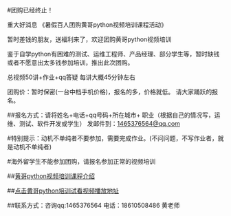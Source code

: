 #团购已经终止！

重大好消息  《暑假百人团购黄哥python视频培训课程活动》

暂时差钱的朋友，送福利来了，欢迎团购黄哥python视频培训

鉴于自学python有困难的测试、运维工程师、产品经理、部分学生等，暂时缺钱或者不愿意出太多钱参加培训，推出此次团购。

总视频50讲+作业+qq答疑 每讲大概45分钟左右


团购价：暂时保密(一台中档手机价格)，报名的多，价格就低。
请大家踊跃的报名。


##报名方式：请将姓名+电话+qq号码+所在城市+ 职业（根据自己的情况写，运维、测试、软件开发或学生） 发邮件到：1465376564@qq.com


#特别提示：动机不单纯者不要参加，需要完成作业。(不问问题，不写作业者，就是动机不单纯者)

#海外留学生不能参加团购，请报名参加正常的视频培训



##[黄哥python视频培训课程介绍](https://github.com/pythonpeixun/article/blob/master/index.md)

##[点击黄哥python培训试看视频播放地址](https://github.com/pythonpeixun/article/blob/master/python_shiping.md)

##联系方式：咨询qq:1465376564 电话：18610508486 黄老师

